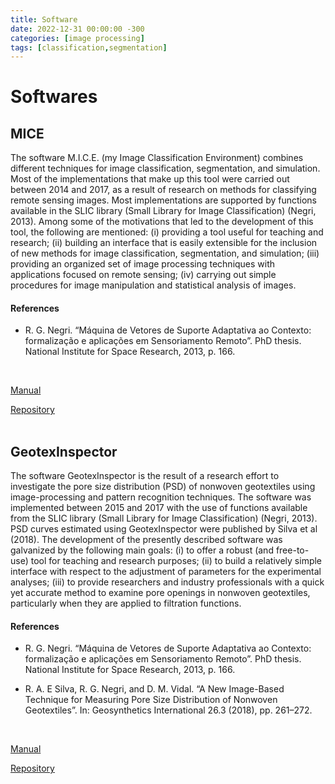 ```yaml
---
title: Software
date: 2022-12-31 00:00:00 -300
categories: [image processing]
tags: [classification,segmentation]
---
```


# Softwares

## MICE

The software M.I.C.E. (my Image Classification Environment) combines different techniques for image classification, segmentation, and simulation. Most of the implementations that make up this tool were carried out between 2014 and 2017, as a result of research on methods for classifying remote sensing images. Most implementations are supported by functions available in the SLIC library (Small Library for Image Classification) (Negri, 2013). Among some of the motivations that led to the development of this tool, the following are mentioned: (i) providing a tool useful for teaching and research; (ii) building an interface that is easily extensible for the inclusion of new methods for image classification, segmentation, and simulation; (iii) providing an organized set of image processing techniques with applications focused on remote sensing; (iv) carrying out simple procedures for image manipulation and statistical analysis of images.

#### References
* R. G. Negri. “Máquina de Vetores de Suporte Adaptativa ao Contexto: formalização e aplicações em Sensoriamento Remoto”. PhD thesis. National Institute for Space Research, 2013, p. 166.
<br/>

[Manual](https://github.com/rogerionegri/MICE/blob/master/MICE.pdf)

[Repository](https://github.com/rogerionegri/MICE)
<br/><br/>


## GeotexInspector

The software GeotexInspector is the result of a research effort to investigate the pore size distribution (PSD) of nonwoven geotextiles using image-processing and pattern recognition techniques. The software was implemented between 2015 and 2017 with the use of functions available from the SLIC library (Small Library for Image Classification) (Negri, 2013). PSD curves estimated using GeotexInspector were published by Silva et al (2018). The development of the presently described software was galvanized by the following main goals: (i) to offer a robust (and free-to-use) tool for teaching and research purposes; (ii) to build a relatively simple interface with respect to the adjustment of parameters for the experimental analyses; (iii) to provide researchers and industry professionals with a quick yet accurate method to examine pore openings in nonwoven geotextiles, particularly when they are applied to filtration functions.

#### References
* R. G. Negri. “Máquina de Vetores de Suporte Adaptativa ao Contexto: formalização e aplicações em Sensoriamento Remoto”. PhD thesis. National Institute for Space Research, 2013, p. 166.

* R. A. E Silva, R. G. Negri, and D. M. Vidal. “A New Image-Based Technique for Measuring Pore Size Distribution of Nonwoven Geotextiles”. In: Geosynthetics International 26.3 (2018), pp. 261–272.
<br/>

[Manual](https://github.com/rogerionegri/GeotexInspector/blob/master/GeotexInspector.pdf)

[Repository](https://github.com/rogerionegri/GeotexInspector)